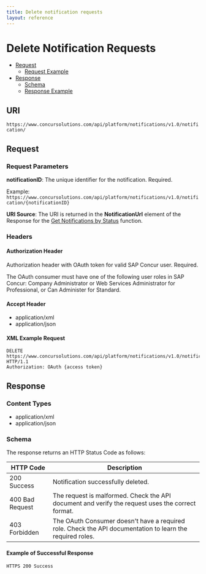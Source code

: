 ```yaml
---
title: Delete notification requests
layout: reference
---
```


# Delete Notification Requests

* [Request](#request)
  * [Request Example](#req-example)
* [Response](#response)
  * [Schema](#schema)
  * [Response Example](#res-example)

## URI
`https://www.concursolutions.com/api/platform/notifications/v1.0/notification/`

## Request <a name="request"></a>

### Request Parameters

**notificationID**: The unique identifier for the notification. Required.

Example:  
`https://www.concursolutions.com/api/platform/notifications/v1.0/notification/{notificationID}`

**URI Source**: The URI is returned in the **NotificationUrl** element of the Response for the [Get Notifications by Status][1] function.

### Headers

#### Authorization Header

Authorization header with OAuth token for valid SAP Concur user. Required.

The OAuth consumer must have one of the following user roles in SAP Concur: Company Administrator or Web Services Administrator for Professional, or Can Administer for Standard.

#### Accept Header

* application/xml
* application/json

####  <a name="req-example"></a>XML Example Request

```http
DELETE https://www.concursolutions.com/api/platform/notifications/v1.0/notification/nOB1KNTDSV0UqiYeTsy6su$praZSogRJB6 HTTP/1.1
Authorization: OAuth {access token}
```

##  <a name="response"></a>Response

###  Content Types

* application/xml
* application/json

### <a name="schema"></a>Schema

The response returns an HTTP Status Code as follows:

|HTTP Code|Description|
|---------|-----------|
|200 Success |Notification successfully deleted.|  
|400 Bad Request|The request is malformed. Check the API document and verify the request uses the correct format.|
|403 Forbidden|The OAuth Consumer doesn't have a required role. Check the API documentation to learn the required roles.|

####  <a name="res-example"></a>Example of Successful Response

`HTTPS 200 Success`


[1]: /api-reference/callouts/get-notifications-status.html

